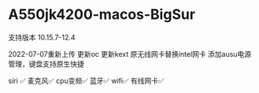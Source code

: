 # A550jk4200-macos-BigSur

支持版本 10.15.7-12.4


2022-07-07重新上传
更新oc 
更新kext
原无线网卡替换intel网卡
添加ausu电源管理，键盘支持原生快捷

siri ✅ 
麦克风✅
cpu变频✅
蓝牙✅
wifi✅
有线网卡✅
